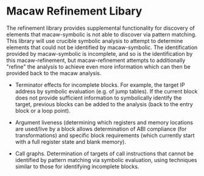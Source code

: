 Macaw Refinement Libary
========================================

The refinement library provides supplemental functionality for
discovery of elements that macaw-symbolic is not able to discover via
pattern matching.  This library will use crucible symbolic analysis to
attempt to determine elements that could not be identified by
macaw-symbolic.  The identification provided by macaw-symbolic is
incomplete, and so is the identification by this macaw-refinement, but
macaw-refinement attempts to additionally "refine" the analysis to
achieve even more information which can then be provided back to the
macaw analysis.

  * Terminator effects for incomplete blocks.  For example, the target
    IP address by symbolic evaluation (e.g. of jump tables).  If the
    current block does not provide sufficient information to
    symbolically identify the target, previous blocks can be added to
    the analysis (back to the entry block or a loop point).

  * Argument liveness (determining which registers and memory
    locations are used/live by a block allows determination of ABI
    compliance (for transformations) and specific block
    requirements (which currently start with a full register state and
    blank memory).

  * Call graphs.  Determination of targets of call instructions that
    cannot be identified by pattern matching via symbolic evaluation,
    using techniques similar to those for identifying incomplete blocks.
